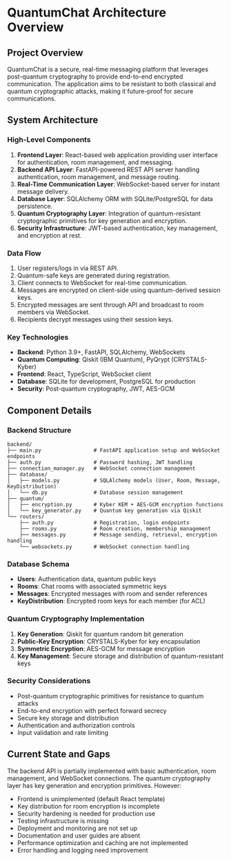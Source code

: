 # QuantumChat Architecture Overview

## Project Overview
QuantumChat is a secure, real-time messaging platform that leverages post-quantum cryptography to provide end-to-end encrypted communication. The application aims to be resistant to both classical and quantum cryptographic attacks, making it future-proof for secure communications.

## System Architecture

### High-Level Components
1. **Frontend Layer**: React-based web application providing user interface for authentication, room management, and messaging.
2. **Backend API Layer**: FastAPI-powered REST API server handling authentication, room management, and message routing.
3. **Real-Time Communication Layer**: WebSocket-based server for instant message delivery.
4. **Database Layer**: SQLAlchemy ORM with SQLite/PostgreSQL for data persistence.
5. **Quantum Cryptography Layer**: Integration of quantum-resistant cryptographic primitives for key generation and encryption.
6. **Security Infrastructure**: JWT-based authentication, key management, and encryption at rest.

### Data Flow
1. User registers/logs in via REST API.
2. Quantum-safe keys are generated during registration.
3. Client connects to WebSocket for real-time communication.
4. Messages are encrypted on client-side using quantum-derived session keys.
5. Encrypted messages are sent through API and broadcast to room members via WebSocket.
6. Recipients decrypt messages using their session keys.

### Key Technologies
- **Backend**: Python 3.9+, FastAPI, SQLAlchemy, WebSockets
- **Quantum Computing**: Qiskit (IBM Quantum), PyQrypt (CRYSTALS-Kyber)
- **Frontend**: React, TypeScript, WebSocket client
- **Database**: SQLite for development, PostgreSQL for production
- **Security**: Post-quantum cryptography, JWT, AES-GCM

## Component Details

### Backend Structure
```
backend/
├── main.py                 # FastAPI application setup and WebSocket endpoints
├── auth.py                 # Password hashing, JWT handling
├── connection_manager.py   # WebSocket connection management
├── database/
│   ├── models.py           # SQLAlchemy models (User, Room, Message, KeyDistribution)
│   └── db.py               # Database session management
├── quantum/
│   ├── encryption.py       # Kyber KEM + AES-GCM encryption functions
│   └── key_generator.py    # Quantum key generation via Qiskit
└── routers/
    ├── auth.py             # Registration, login endpoints
    ├── rooms.py            # Room creation, membership management
    ├── messages.py         # Message sending, retrieval, encryption handling
    └── websockets.py       # WebSocket connection handling
```

### Database Schema
- **Users**: Authentication data, quantum public keys
- **Rooms**: Chat rooms with associated symmetric keys
- **Messages**: Encrypted messages with room and sender references
- **KeyDistribution**: Encrypted room keys for each member (for ACL)

### Quantum Cryptography Implementation
1. **Key Generation**: Qiskit for quantum random bit generation
2. **Public-Key Encryption**: CRYSTALS-Kyber for key encapsulation
3. **Symmetric Encryption**: AES-GCM for message encryption
4. **Key Management**: Secure storage and distribution of quantum-resistant keys

### Security Considerations
- Post-quantum cryptographic primitives for resistance to quantum attacks
- End-to-end encryption with perfect forward secrecy
- Secure key storage and distribution
- Authentication and authorization controls
- Input validation and rate limiting

## Current State and Gaps
The backend API is partially implemented with basic authentication, room management, and WebSocket connections. The quantum cryptography layer has key generation and encryption primitives. However:
- Frontend is unimplemented (default React template)
- Key distribution for room encryption is incomplete
- Security hardening is needed for production use
- Testing infrastructure is missing
- Deployment and monitoring are not set up
- Documentation and user guides are absent
- Performance optimization and caching are not implemented
- Error handling and logging need improvement
